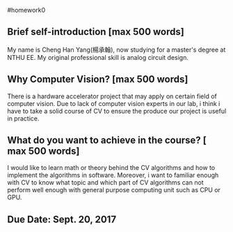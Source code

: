 #homework0

## Brief self-introduction [max 500 words]
My name is Cheng Han Yang(楊承翰), now studying for a master's degree at NTHU EE. My original professional skill is analog circuit design.

## Why Computer Vision? [max 500 words]
There is a hardware accelerator project that may apply on certain field of computer vision. Due to lack of computer vision experts in our lab, i think i have to take a solid course of CV to ensure the produce our project is useful in practice.

## What do you want to achieve in the course? [ max 500 words]
I would like to learn math or theory behind the CV algorithms and how to implement the algorithms in software. Moreover, i want to familiar enough with CV to know what topic and which part of CV algorithms can not perform well enough with general purpose computing unit such as CPU or GPU.

## Due Date: Sept. 20, 2017
